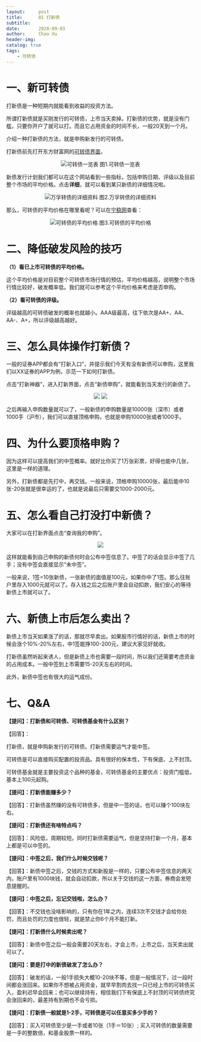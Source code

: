```yaml
---
layout:     post
title:      01 打新债
subtitle:   
date:       2020-09-03
author:     Chao Xu
header-img: 
catalog: true
tags:
    - 可转债
---
```


# 一、新可转债

打新债是一种短期内就能看到收益的投资方法。

所谓打新债就是买刚发行的可转债，上市当天卖掉。打新债的优势，就是没有门槛，只要你开户了就可以打。而且它占用资金的时间不长，一般20天到一个月。

介绍一种打新债的方法，就是申购新发行的可转债。

打新债前先打开东方财富网的[可转债界面](http://data.eastmoney.com/kzz/default.html)，

<p align="center">
  <img src="https://i.loli.net/2020/09/24/gSZRJ1oc5v9OBby.png"  title="可转债一览表">
图1.可转债一览表
</p>

新债发行计划我们都可以在这个网站看到一些指标，包括申购日期、评级以及目前整个市场的平均价格。点击**详细**，就可以看到某只新债的详细情况啦。

<p align="center">
  <img src="https://i.loli.net/2020/09/24/gzUkvRFSCDNi74O.png"  title="万孚转债的详细资料">
图2.万孚转债的详细资料
</p>

那么，可转债的平均价格在哪里看呢？可以在[宁稳网](http://www.ninwin.cn/index.php?m=cb&a=stats)查看：

<p align="center">
  <img src="https://i.loli.net/2020/09/24/2xrJjGU6aXpW5Yn.png"  title="可转债的平均价格">
图3.可转债的平均价格
</p>

# 二、降低破发风险的技巧

**（1）看已上市可转债的平均价格。**

这个平均价格是对目前整个可转债市场行情的预估，平均价格越高，说明整个市场行情比较好，破发概率低。我们就可以参考这个平均价格来考虑是否申购。

**（2）看可转债的评级。**

评级越高的可转债破发的概率也就越小。AAA级最高，往下依次是AA+、AA、AA-、A+，所以评级越高越好。

# 三、怎么具体操作打新债？

一般的证券APP都会有“打新入口”，并提示我们今天有没有新债可以申购，这里我们以XX证券的APP为例，示范一下如何打新债。

点击“打新神器”，进入打新界面，点击“新债申购”，就能看到当天发行的新债了。

<p align="center">
  <img src="https://i.loli.net/2020/09/24/JsYfonU9PdXAaF6.png">
  <img src="https://i.loli.net/2020/09/24/7Sqb5fcRGVZwiKL.png">
</p>

之后再输入申购数量就可以了，一般新债的申购数量是10000张（深市）或者1000手（沪市），我们可以直接顶格申购，也就是申购10000张或者1000手。

# 四、为什么要顶格申购？

因为这样可以提高我们的中签概率。就好比你买了1万张彩票，好得也能中几张，这里是一样的道理。

另外，打新债都是先打中，再交钱。一般来说，顶格申购10000张，最后能中10张-20张就是很幸运的了，也就是说最后只需要交1000-2000元。

# 五、怎么看自己打没打中新债？

大家可以在打新界面点击“查询我的申购”。

<p align="center">
  <img src="https://i.loli.net/2020/09/24/JieYoMpnW9OblGL.png" >
</p>

这样就能看到自己申购的新债何时会公布中签信息了。中签了的话会显示中签了几手；没有中签会直接显示“未中签”。

一般来说，1签=10张新债，一张新债的面值是100元，如果你中了1签。那么往账户里存入1000元就可以了。存入钱之后之后账户里会自动扣款，我们安心的等待新债上市就可以了。

# 六、新债上市后怎么卖出？

新债上市当天如果涨了的话，那就尽早卖出。如果股市行情好的话，新债上市的时候会涨个10%-20%左右，中1签能挣100-200元，建议大家见好就收。

打新债虽然听起来诱人，但是新债上市也需要一段时间，所以我们还需要考虑资金的占用成本。一般中签到上市需要15-20天左右的时间。

此外，新债中签也有很大的运气成份。

# 七、Q&A

**【提问】：打新债和可转债、可转债基金有什么区别？**

【回答】：

打新债，就是申购新发行的可转债。打新债需要运气才能中签。

可转债是可以直接购买配置的投资品。具有很好的保本性，下有保底、上不封顶。

可转债基金就是主要投资这个品种的基金，可转债基金的主要优点：投资门槛低，基本上100元起购。

**【提问】：打新债能赚多少？**

【回答】：打新债虽然赚的没有可转债多，但是中一签的话，也可以赚个100块左右。

**【提问】：打新债还有啥特点吗？**

【回答】：风险低，周期较短。同时打新债需要运气，但是坚持打新一个月，基本上都是可以中签的。

**【提问】：中签之后，我们什么时候交钱呢？**

【回答】：新债中签之后，交钱的方式和新股是一样的，只要公布中签信息的两天内，账户里有1000块钱，就会自动扣款，所以关于交钱的这一方面，券商会发短息提醒的。

**【提问】：中签之后，忘记交钱啦，怎么办？**

【回答】：不交钱也没啥影响的，只有你在1年之内，连续3次不交钱才会给你处罚，而且处罚的力度也很轻，就是禁止你6个月不能打新。

**【提问】：打新债什么时候卖出呢？**

【回答】：新债中签之后一般会需要20天左右，才会上市，上市之后，当天卖出就可以了。

**【提问】：要是打中的新债破发了怎么办？**

【回答】：破发的话，一般1手损失大概10-20块不等，但是一般情况下，过一段时间都会涨回来。如果你不想被占用资金，就早早割肉去找一只已经上市的可转债买入，盈利迟早会回来；也可以继续持有，相信我们下有保底上不封顶的可转债终究会涨回来的，最差持有到期也不会亏损。

**【提问】：打新债一般就是1-2手，可转债是可以任意买多少手的？**

【回答】：买入可转债至少是一手或者10张（1手＝10张）; 买入可转债的数量需要是一手的整数倍，和基金股票一样的。


